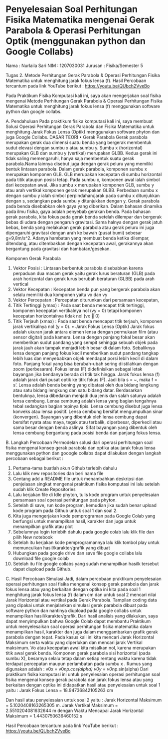 # Penyelesaian Soal Perhitungan Fisika Matematika mengenai Gerak Parabola & Operasi Perhitungan Optik (menggunakan python dan Google Collabs)
Nama : Nurlaila Sari
NIM : 1207030031
Jurusan : Fisika/Semester 5

Tugas 2. Metode Perhitungan Gerak Parabola & Operasi Perhitungan Fisika Matematika untuk menghitung jarak fokus lensa (f).
Hasil Percobaan tercantum pada link YouTube berikut : https://youtu.be/QUbch2VveBo 

Pada Praktikum Fisika Komputasi kali ini, saya akan mengerjakan soal fisika mengenai Metode Perhitungan Gerak Parabola & Operasi Perhitungan Fisika Matematika untuk menghitung jarak fokus lensa (f) menggunakan software python dan google collabs. 
 
A.	Pendahuluan
Pada praktikum fisika komputasi kali ini, saya membuat Solusi Operasi Perhitungan Gerak Parabola dan Fisika Matematika untuk menghitung Jarak Fokus Lensa (Optik) menggunakan software phyton dan juga Google Collabs. 
                                                                            DASAR TEORI
•	Gerak Parabola
Gerak parabola merupakan gerak dua dimensi suatu benda yang bergerak membentuk sudut elevasi dengan sumbu x atau sumbu y. Sumbu x (horizontal) merupakan GLB dan sumbu y (vertikal) merupakan GLBB. Kedua gerak ini tidak saling memengaruhi, hanya saja membentuk suatu gerak parabola.Nama lainnya disebut juga dengan gerak peluru yang memiliki bentuk lintasan parabola. Dalam gerak parabola, komponen sumbu x merupakan komponen GLB. GLB merupakan kecepatan di sumbu horizontal pada titik ataupun posisi tetap. Pada sumbu x, komponen awal ialah simbol dari kecepatan awal. Jika sumbu x merupakan komponen GLB, sumbu y atau arah vertikal komponen gerak merupakan GLBB. Perbedaan sumbu x dengan sumbu y ialah simbol perpindahan/jarak pada sumbu x ditunjukkan dengan s, sedangkan pada sumbu y ditunjukkan dengan y. 
Gerak parabola pada benda disebabkan oleh gaya yang diberikan. Dalam bahasan dinamika pada ilmu fisika, gaya adalah penyebab gerakan benda. Pada bahasan gerak parabola, kita fokus pada gerak benda setelah dilempar dan bergerak bebas di udara dengan pengaruh gravitasi.
Sama halnya dengan gerak jatuh bebas, benda yang melakukan gerak parabola atau gerak peluru ini juga dipengaruhi gravitasi dengan arah ke bawah (pusat bumi) sebesar g=9,8m/s^2. Adanya hambatan yang membuat benda ketika dilempar, ditendang, atau ditembakkan dengan kecepatan awal, gerakannya akan bergantung pada gravitasi dan hambatan/gesekan.



Komponen Gerak Parabola
1.	Vektor Posisi : Lintasan berbentuk parabola disebabkan karena perpaduan dua macam gerak yaitu
gerak lurus beraturan (GLB) pada arah horizontal dan gerak lurus berubah beraturan
(GLBB) pada arah vertical
2.	Vektor Kecepatan : Kecepatan benda pun yang bergerak parabola akan selalu
memiliki dua komponen yaitu vx dan vy
3. Vektor Percepatan : Percepatan diturunkan dari persamaan kecepatan,
4. Titik Tertinggi (ymax) : Pada saat benda mencapat titik tertinggi, komponen kecepatan vertikalnya nol (vy = 0) tetapi komponen kecepatan horizontalnya tidak nol (vx  0)
5. Titik Terjauh (xmax) : Pada saat benda mencapat titik terjauh, komponen jarak vertikalnya nol (y = 0).
•	Jarak Fokus Lensa (Optik)
Jarak fokus  adalah ukuran jarak antara elemen lensa dengan permukaan film (atau sensor digital) pada kamera.
Lensa dengan panjang fokal besar akan memberikan sudut pandang yang sempit sehingga sebuah objek pada jarak jauh akan tampak menjadi lebih besar di dalam foto. Sebaliknya lensa dengan panjang fokus kecil memberikan sudut pandang tangkap lebih luas dan menyebabkan objek mendapat porsi lebih kecil di dalam foto. Panjang fokal yang bisa berubah-ubah sering diistilahkan dengan zoom (perbesaran).
Fokus lensa (F) didefinisikan sebagai letak bayangan jika bendanya berada di titik tak hingga. Jarak fokus lensa (f) adalah jarak dari pusat optik ke titik fokus (F). Jadi bila s = ~, maka f = s’.
Lensa adalah benda bening yang dibatasi oleh dua bidang lengkung atau satu bidang lengkung dan satu bidang datar. Berdasarkan bentuknya, lensa dibedakan menjadi dua jenis dan salah satunya adalah lensa cembung. Lensa cembung adalah lensa yang bagian tengahnya tebal sedangkan bagian tepinya tipis. Lensa cembung disebut juga lensa konveks atau lensa positif. Lensa cembung bersifat mengumpulkan sinar (konvergen). Bayangan yang dibentuk oleh lensa cembung dapat bersifat nyata atau maya, tegak atau terbalik, diperbesar, diperkecil atau sama besar dengan benda aslinya. Sifat bayangan yang dibentuk oleh lensa cembung bergantung pada posisi benda dan panjang fokus lensa.

B.	Langkah Percobaan 
Permodelan solusi dari operasi perhitungan soal fisika mengenai konsep gerak parabola dan optika atau jarak fokus lensa menggunakan python dan gooogle collabs dapat dilakukan dengan langkah percobaan sebagai berikut : 
1.	Pertama-tama buatlah akun Github terlebih dahulu
2.	Lalu klik new repositories dan beri nama file 
3.	Centang add a README file untuk menambahkan deskripsi dan penjelasan singkat mengenai praktikum fisika komputasi ini lalu setelah sudah klik Create Repositories
4.	Lalu kerjakan file di Idle phyton, tulis kode program untuk penyelesaian persamaan soal operasi perhitungan pada phyton. 
5.	Setelah di save, run kode program, kemudian jika sudah benar upload kode program pada Github untuk soal 1 dan soal 2.
6.	Kita juga mengerjakan kode pemprograman pada Google Colab yang berfungsi untuk menampilkan hasil, karakter dan juga untuk menampilkan grafik atau plot
7.	Sebelumnya login terlebih dahulu pada google colab lalu klik file dan pilih New notebook 
8.	Setelah itu kerjakan   kode pemprogramannya lalu klik tombol play untuk memunculkan hasil/karakter/grafik yang dibuat
9.	Hubungkan pada google drive dan save file google collabs lalu download file google colab 
10.	Setelah itu file google collabs yang sudah menampilkan hasilk tersebut dapat diupload pada Github.

C.	Hasil Percobaan Simulasi
   Jadi, dalam percobaan praktikum penyelesaian operasi perhitungan soal fisika mengenai konsep gerak parabola dan jarak fokus lensa atau yang berkaitan dengan optika ini kita pada soal 1 menghitung jarak fokus lensa (f) dalam cm dan untuk soal 2  mencari nilai Jarak Horizontal atau vertikal pada Gerak Parabola. 
Tampilan coding data yang dipakai untuk menjalankan simulasi gerak parabola dibuat pada software python dan nantinya diupload pada google collabs untuk menampilkan hasil/karakter/grafik. 
   Dari hasil analisis yang dilakukan, saya dapat menyimpulkan bahwa Google Colab dapat membantu Praktikum untuk menyelesaikan soal operasi perhitungan fisika matematika dalam menampilkan hasil, karakter dan juga dalam menggambarkan grafik gerak parabola dengan tepat. 
Pada kasus kali ini kita mencari Jarak Horizontal Maksimum serta waktu yang diperlukan dan mencari jarak Vertikal maksimum. Vo atau kecepatan awal kita misalkan nol, karena  merupakan titik awal gerak benda. Komponen gerak parabola sisi horizontal (pada sumbu X), besarnya selalu tetap dalam setiap rentang waktu karena tidak terdapat percepatan maupun perlambatan pada sumbu x  . 
   Rumus yang digunakan adalah : 
v0x = v0*np.cos(alpha)
v0y = v0*np.sin(alpha)
   Dari praktikum fisika komputasi ini untuk penyelesaian operasi perhitungan soal fisika mengenai konsep gerak parabola dan jarak fokus lensa atau yang berkaitan dengan optika ini didapatkan hasil atau penyelesaian untuk soal 1 yaitu :
Jarak Fokus Lensa =  18.94736842105263 cm

  Dan hasil atau penyelesaian untuk soal 2 yaitu :
Jarak Horizontal Maksimum =  5.1020408163265305  m. 
Jarak Vertikal Maksimum =  2.5510204081632644  m
dengan Waktu Mencapai Jarak Horizontal Maksimum =  1.4430750636460152  s 

Hasil Percobaan tercantum pada link YouTube berikut : https://youtu.be/QUbch2VveBo 

